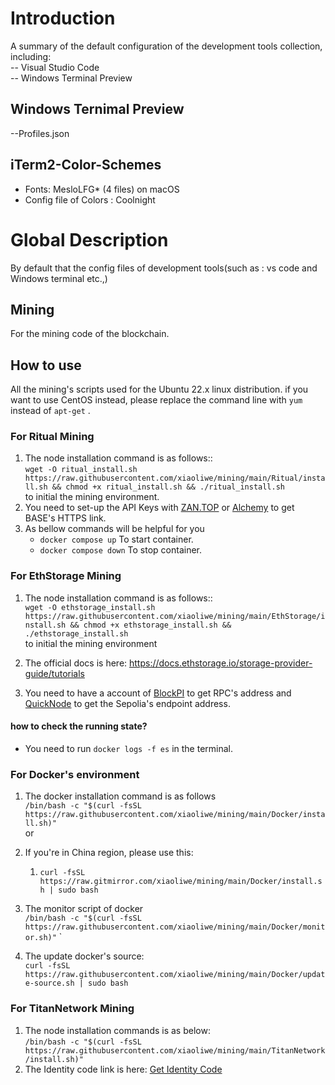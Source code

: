 # Introduction
A summary of the default configuration of the development tools collection, including:  
-- Visual Studio Code  
-- Windows Terminal Preview   

## Windows Ternimal Preview  
--Profiles.json 

## iTerm2-Color-Schemes  
- Fonts: MesloLFG* (4 files) on macOS  
- Config file of Colors : Coolnight  


# Global Description
By default that the config files of development tools(such as : vs code and Windows terminal etc.,)


## Mining
For the mining code of the blockchain.

## How to use  
All the mining's scripts used for the Ubuntu 22.x linux distribution. if you want to use CentOS instead, please replace the command line with `yum` instead of `apt-get`  .  

### For Ritual Mining
1. The node installation command is as follows::  
    `wget -O ritual_install.sh https://raw.githubusercontent.com/xiaoliwe/mining/main/Ritual/install.sh && chmod +x ritual_install.sh && ./ritual_install.sh`   
    to initial the mining environment.  
2. You need to set-up the API Keys with [ZAN.TOP](https://zan.top) or [Alchemy](https://dashboard.alchemy.com/) to get BASE's HTTPS link.  
3. As bellow commands will be helpful for you  
   - `docker compose up`  To start container.  
   - `docker compose down` To stop container.  

### For EthStorage Mining
1. The node installation command is as follows::  
   `wget -O ethstorage_install.sh https://raw.githubusercontent.com/xiaoliwe/mining/main/EthStorage/install.sh && chmod +x ethstorage_install.sh && ./ethstorage_install.sh`  
    to initial the mining environment  

2. The official docs is here: https://docs.ethstorage.io/storage-provider-guide/tutorials  
3. You need to have a account of [BlockPI](https://dashboard.blockpi.io) to get RPC's address and [QuickNode](https://dashboard.quicknode.com/) to get the Sepolia's endpoint address. 

#### how to check the running state?
- You need to run `docker logs -f es` in the terminal.  

### For Docker's environment
1. The docker installation command is as follows  
   `/bin/bash -c "$(curl -fsSL https://raw.githubusercontent.com/xiaoliwe/mining/main/Docker/install.sh)"`   
   or  
2. If you're in China region, please use this:  
   1. `curl -fsSL https://raw.gitmirror.com/xiaoliwe/mining/main/Docker/install.sh | sudo bash`   
3. The monitor script of docker  
   `/bin/bash -c "$(curl -fsSL https://raw.githubusercontent.com/xiaoliwe/mining/main/Docker/monitor.sh)"`  ` 

4. The update docker's source:  
   `curl -fsSL https://raw.githubusercontent.com/xiaoliwe/mining/main/Docker/update-source.sh | sudo bash`     

   

### For TitanNetwork Mining  
1. The node installation commands is as below:  
   `/bin/bash -c "$(curl -fsSL https://raw.githubusercontent.com/xiaoliwe/mining/main/TitanNetwork/install.sh)"`     
2. The Identity code link is here: [Get Identity Code](https://test1.titannet.io/newoverview/activationcodemanagement)  

